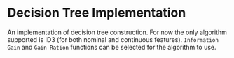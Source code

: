 # Decision Tree Implementation
An implementation of decision tree construction. 
For now the only algorithm supported is ID3 (for both nominal and continuous features).
`Information Gain` and `Gain Ration` functions can be selected for the algorithm to use.
